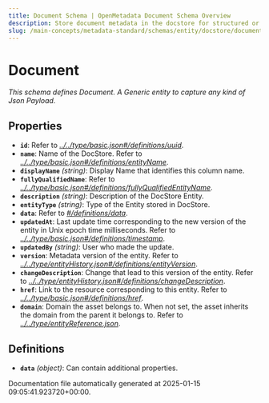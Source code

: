 ```yaml
---
title: Document Schema | OpenMetadata Document Schema Overview
description: Store document metadata in the docstore for structured or unstructured data documentation.
slug: /main-concepts/metadata-standard/schemas/entity/docstore/document
---
```


# Document

*This schema defines Document. A Generic entity to capture any kind of Json Payload.*

## Properties

- **`id`**: Refer to *[../../type/basic.json#/definitions/uuid](#/../type/basic.json#/definitions/uuid)*.
- **`name`**: Name of the DocStore. Refer to *[../../type/basic.json#/definitions/entityName](#/../type/basic.json#/definitions/entityName)*.
- **`displayName`** *(string)*: Display Name that identifies this column name.
- **`fullyQualifiedName`**: Refer to *[../../type/basic.json#/definitions/fullyQualifiedEntityName](#/../type/basic.json#/definitions/fullyQualifiedEntityName)*.
- **`description`** *(string)*: Description of the DocStore Entity.
- **`entityType`** *(string)*: Type of the Entity stored in DocStore.
- **`data`**: Refer to *[#/definitions/data](#definitions/data)*.
- **`updatedAt`**: Last update time corresponding to the new version of the entity in Unix epoch time milliseconds. Refer to *[../../type/basic.json#/definitions/timestamp](#/../type/basic.json#/definitions/timestamp)*.
- **`updatedBy`** *(string)*: User who made the update.
- **`version`**: Metadata version of the entity. Refer to *[../../type/entityHistory.json#/definitions/entityVersion](#/../type/entityHistory.json#/definitions/entityVersion)*.
- **`changeDescription`**: Change that lead to this version of the entity. Refer to *[../../type/entityHistory.json#/definitions/changeDescription](#/../type/entityHistory.json#/definitions/changeDescription)*.
- **`href`**: Link to the resource corresponding to this entity. Refer to *[../../type/basic.json#/definitions/href](#/../type/basic.json#/definitions/href)*.
- **`domain`**: Domain the asset belongs to. When not set, the asset inherits the domain from the parent it belongs to. Refer to *[../../type/entityReference.json](#/../type/entityReference.json)*.
## Definitions

- **`data`** *(object)*: Can contain additional properties.


Documentation file automatically generated at 2025-01-15 09:05:41.923720+00:00.
